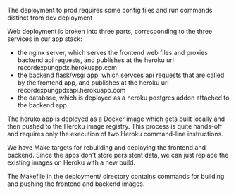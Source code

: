 The deployment to prod requires some config files and run commands distinct from dev deployment

Web deployment is broken into three parts, corresponding to the three services in our app stack:

 - the nginx server, which serves the frontend web files and proxies backend api requests, and publishes at the heroku url recordexpungpdx.herokuapp.com
 - the backend flask/wsgi app, which servces api requests that are called by the frontend app, and publishes at the
heroku url recordexpungpdxapi.herokuapp.com
 - the database, which is deployed as a heroku postgres addon attached to the backend app.

The heruko app is deployed as a Docker image which gets built locally and then pushed to the Heroku image registry. This process is quite hands-off and requires only the execution of two Heroku command-line instructions.

We have Make targets for rebuilding and deploying the frontend and backend. Since the apps don't store persistent data, we can just replace the existing images on Heroku with a new build.


The Makefile in the deployment/ directory contains commands for building and pushing the frontend and backend images.
